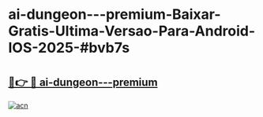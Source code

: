 # ai-dungeon---premium-Baixar-Gratis-Ultima-Versao-Para-Android-IOS-2025-#bvb7s

# <h2><a href="https://ainizakaria.my?title=ai-dungeon---premium&ref=22M">🔗👉 🔴 ai-dungeon---premium</a></h2>

[![acn](https://github.com/user-attachments/assets/0f9c940e-d8b0-45ae-aac7-cd30a18b3e1c)](https://ainizakaria.my?title=ai-dungeon---premium&ref=22M)


